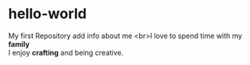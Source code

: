 # hello-world
My first Repository
add info about me 
<br\>I love to spend time with my **family**
<br/>I enjoy **crafting** and being creative. 
